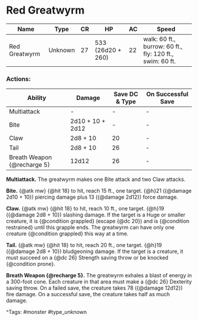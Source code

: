# Red Greatwyrm

| Name | Type | CR | HP | AC | Speed |
|------|------|----|----|----|-------|
| Red Greatwyrm | Unknown | 27 | 533 (26d20 + 260) | 22 | walk: 60 ft., burrow: 60 ft., fly: 120 ft., swim: 60 ft. |

### Actions:

| Ability | Damage | Save DC & Type | On Successful Save |
|---------|--------|----------------|--------------------|
| Multiattack | - | - | - |
| Bite | 2d10 + 10 + 2d12 | - | - |
| Claw | 2d8 + 10 | 20 | - |
| Tail | 2d8 + 10 | 26 | - |
| Breath Weapon {@recharge 5} | 12d12 | 26 | - |


**Multiattack.** The greatwyrm makes one Bite attack and two Claw attacks.

**Bite.** {@atk mw} {@hit 18} to hit, reach 15 ft., one target. {@h}21 ({@damage 2d10 + 10}) piercing damage plus 13 ({@damage 2d12}) force damage.

**Claw.** {@atk mw} {@hit 18} to hit, reach 10 ft., one target. {@h}19 ({@damage 2d8 + 10}) slashing damage. If the target is a Huge or smaller creature, it is {@condition grappled} (escape {@dc 20}) and is {@condition restrained} until this grapple ends. The greatwyrm can have only one creature {@condition grappled} this way at a time.

**Tail.** {@atk mw} {@hit 18} to hit, reach 20 ft., one target. {@h}19 ({@damage 2d8 + 10}) bludgeoning damage. If the target is a creature, it must succeed on a {@dc 26} Strength saving throw or be knocked {@condition prone}.

**Breath Weapon {@recharge 5}.** The greatwyrm exhales a blast of energy in a 300-foot cone. Each creature in that area must make a {@dc 26} Dexterity saving throw. On a failed save, the creature takes 78 ({@damage 12d12}) fire damage. On a successful save, the creature takes half as much damage.

^Tags: #monster #type_unknown